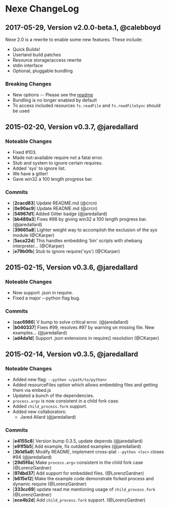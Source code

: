# Nexe ChangeLog

## 2017-05-29, Version v2.0.0-beta.1, @calebboyd

Nexe 2.0 is a rewrite to enable some new features. These include:
  * Quick Builds!
  * Userland build patches
  * Resource storage/access rewrite
  * stdin interface
  * Optional, pluggable bundling

### Breaking Changes

  * New options -- Please see the [readme](README.md#options)
  * Bundling is no longer enabled by default
  * To access included resources `fs.readFile` and `fs.readFileSync` should be used

## 2015-02-20, Version v0.3.7, @jaredallard

### Noteable Changes

  * Fixed #103.
  * Made not-available require not a fatal error.
  * Stub and system to ignore certain requires.
  * Added 'sys' to ignore list.
  * We have a gitter!
  * Gave win32 a 100 length progress bar.

### Commits

  * [**2cacd83**] Update README.md (@crcn)
  * [**0e90ac9**] Update README.md (@crcn)
  * [**54967d1**] Added Gitter badge (@jaredallard)
  * [**bb489a3**] Fixes #98 by giving win32 a 100 length progress bar. (@jaredallard)
  * [**39665a8**] Lighter weight way to accomplish the exclusion of the sys module (@CKarper)
  * [**5aca22d**] This handles embedding 'bin' scripts with shebang interpreter... (@CKarper)
  * [**e79b0fb**] Stub to ignore require('sys') (@CKarper)

## 2015-02-15, Version v0.3.6, @jaredallard

### Noteable Changes

  * Now support .json in require.
  * Fixed a major --python flag bug.

### Commits

  * [**cac6986**] V bump to solve critical error. (@jaredallard)
  * [**b040337**] Fixes #99, resolves #97 by warning on missing file. New examples... (@jaredallard)
  * [**ad4da1d**] Support .json extensions in require() resolution (@CKarper)

## 2015-02-14, Version v0.3.5, @jaredallard

### Noteable Changes

  * Added new flag: `--python </path/to/python>`
  * Added resourceFiles option which allows embedding files and getting them via embed.js
  * Updated a bunch of the dependencies.
  * `process.argv` is now consistent in a child fork case.
  * Added `child_process.fork` support.
  * Added new collaborators:
    * Jared Allard (@jaredallard)

### Commits

  * [**e4155c8**] Version bump 0.3.5, update depends (@jaredallard)
  * [**e91f5b5**] Add example, fix outdated examples (@jaredallard)
  * [**3b1d5a9**] Modify README, implement cross-plat `--python <loc>` closes #94 (@jaredallard)
  * [**29d5f6a**] Make `process.argv` consistent in the child fork case (@LorenzGardner)
  * [**97dbd37**] Add support for embedded files. (@LorenzGardner)
  * [**b615e12**] Make the example code demonstrate forked process and dynamic require (@LorenzGardner)
  * [**333cc69**] update read me mentioning usage of `child_process.fork` (@LorenzGardner)
  * [**ece4b2d**] Add `child_process.fork` support. (@LorenzGardner)
